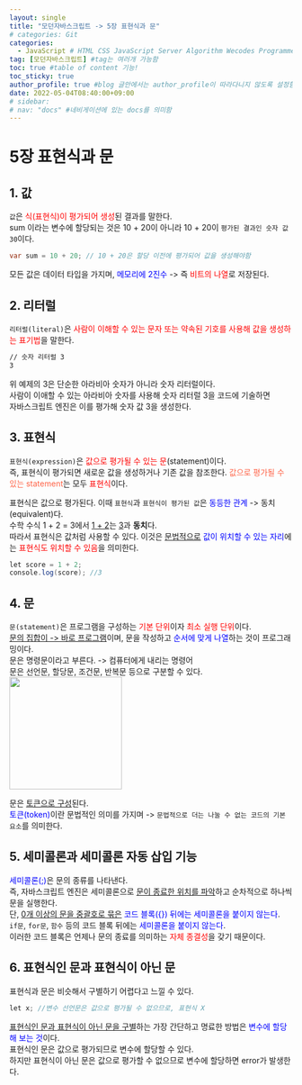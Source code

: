 ```yaml
---
layout: single
title: "모던자바스크립트 -> 5장 표현식과 문"
# categories: Git
categories:
  - JavaScript # HTML CSS JavaScript Server Algorithm Wecodes Programmers CS Github Blog
tag: [모던자바스크립트] #tag는 여러개 가능함
toc: true #table of content 기능!
toc_sticky: true
author_profile: true #blog 글안에서는 author_profile이 따라다니지 않도록 설정함
date: 2022-05-04T08:40:00+09:00
# sidebar:
# nav: "docs" #네비게이션에 있는 docs를 의미함
---
```

# 5장 표현식과 문
## 1. 값
`값`은 <span style="color:red">식(표현식)이 평가되어 생성</span>된 결과를 말한다.  
sum 이라는 변수에 할당되는 것은 10 + 20이 아니라 10 + 20이 `평가된 결과인 숫자 값 30`이다.  

```java
var sum = 10 + 20; // 10 + 20은 할당 이전에 평가되어 값을 생성해야함
```  
모든 값은 데이터 타입을 가지며, <span style="color:blue">메모리에 2진수</span> -> 즉 <span style="color:red">비트의 나열</span>로 저장된다.  

## 2. 리터럴
`리터럴(literal)`은 <span style="color:red">사람이 이해할 수 있는 문자 또는 약속된 기호를 사용해 값을 생성하는 표기법</span>을 말한다.  

```bash
// 숫자 리터럴 3
3
```

위 예제의 3은 단순한 아라비아 숫자가 아니라 숫자 리터럴이다.  
사람이 이애할 수 있는 아라비아 숫자를 사용해 숫자 리터럴 3을 코드에 기술하면  
자바스크립트 엔진은 이를 평가해 숫자 값 3을 생성한다.  

## 3. 표현식
`표현식(expression)`은 <span style="color:red">값으로 평가될 수 있는 문</span>(statement)이다.  
즉, 표현식이 평가되면 새로운 값을 생성하거나 기존 값을 참조한다. <span style="color:tomato">값으로 평가될 수 있는 statement</span>는 모두 <span style="color:red">표현식</span>이다.  

표현식은 값으로 평가된다. 이때 `표현식`과 `표현식이 평가된 값`은 <span style="color:blue">동등한 관계</span> -> 동치(equivalent)다.  
수학 수식 1 + 2 = 3에서 <u>1 + 2</u>는 <u>3</u>과 **동치**다.  
따라서 표현식은 값처럼 사용할 수 있다. 이것은 <u>문법적으로</u> <span style="color:blue">값이 위치할 수 있는 자리</span>에는 <span style="color:red">표현식도 위치할 수 있음</span>을 의미한다.  
```java
let score = 1 + 2;
console.log(score); //3
```


## 4. 문
`문(statement)`은 프로그램을 구성하는 <span style="color:red">기본 단위</span>이자 <span style="color:red">최소 실행 단위</span>이다.  
<u>문의 집합이 -> 바로 프로그램</u>이며, 문을 작성하고 <span style="color:blue">순서에 맞게 나열</span>하는 것이 프로그래밍이다.  
문은 명령문이라고 부른다. -> 컴퓨터에게 내리는 명령어  
문은 선언문, 할당문, 조건문, 반복문 등으로 구분할 수 있다.  
<img src="https://user-images.githubusercontent.com/87808288/166605088-c6e42b88-a687-4994-a492-ced1106ca5ee.png" width="200">   

문은 <u>토큰으로 구성</u>된다.  
<span style="color:blue">토큰(token)</span>이란 문법적인 의미를 가지며 -> `문법적으로 더는 나눌 수 없는 코드의 기본 요소`를 의미한다.  

## 5. 세미콜론과 세미콜론 자동 삽입 기능
<span style="color:blue">세미콜론(;)</span>은 문의 종류를 나타낸다.  
즉, 자바스크립트 엔진은 세미콜론으로 <u>문이 종료한 위치를 파악</u>하고 순차적으로 하나씩 문을 실행한다.  
단, <u>0개 이상의 문을 중괄호로 묶은</u> <span style="color:blue">코드 블록({}) 뒤에는 세미콜론을 붙이지 않는다</span>.  
`if문`, `for문`, `함수` 등의 코드 블록 뒤에는 <span style="color:blue">세미콜론을 붙이지 않는다</span>.  
이러한 코드 블록은 언제나 문의 종료를 의미하는 <span style="color:red">자체 종결성</span>을 갖기 때문이다.  

## 6. 표현식인 문과 표현식이 아닌 문
표현식과 문은 비슷해서 구별하기 어렵다고 느낄 수 있다.  

```java
let x; //변수 선언문은 값으로 평가될 수 없으므로, 표현식 X
```  
<u>표현식인 문과 표현식이 아닌 문을 구별</u>하는 가장 간단하고 명료한 방법은 <span style="color:blue">변수에 할당해 보는 것</span>이다.  
표현식인 문은 값으로 평가되므로 변수에 할당할 수 있다.  
하지만 표현식이 아닌 문은 값으로 평가할 수 없으므로 변수에 할당하면 error가 발생한다.  

<!-- 메소드 위에 변수 선언, 메소드 안에 메소드, 메소드 끝나고 리턴 -->

<!-- ### 2. Link 넣기

```

유형 1: (설명어를 입력) : [gunhee's coding blog](https://gunhee-jeong.github.io/)
유형 2: (URL 자동연결) : <https://gunhee-jeong.github.io/>
유형 3: (동일 파일 내 '문단으로 이동') : [1. Header로 이동](###-1-header)

```

유형 1: (설명어를 입력) : [gunhee's coding blog](https://gunhee-jeong.github.io/)
유형 2: (URL 자동연결) : <https://gunhee-jeong.github.io/>
유형 3: (동일 파일 내 '문단으로 이동') : [1. Header로 이동](#1-header)
유형 3의 방법

1. 특수문자를 제거
2. 스페이스는 -로 바꾸고
3. 대문자는 소문자로!
   그래서 ### 1. Header -> #1-header

## Link: [google][https://www.google.com/]

### 3. 수평선

```

---

```

---

### 4. 라인 바꾸기

```

스페이스바를 2번 눌러주면 다음칸으로
이동할 수 있어요!

```

---

스페이스바를 2번 눌러주면
다음칸으로 이동할 수 있어요!

### 5. list 만들기

```

1. 1번
2. 2번
3. 3번

- 순서없는 list
  - 순서없는 list
    - 순서없는 list

```

1. 1번
2. 2번
3. 3번

- 순서없는 list
  - 순서없는 list
    - 순서없는 list

---

### 6. font 관련

```

**진하게** -> 볼드
_기울여서_ -> 이탤릭체
~~취소선~~ -> 취소선

<ul>밑줄넣기</ul> -> 밑줄
<span style="color:red">빨간 글씨</span> -> 글자색
이것이 `인라인` 입니다 -> 인라인 코드
```

**진하게** -> 볼드
_기울여서_ -> 이탤릭체
~~취소선~~ -> 취소선
<u>밑줄넣기</u> -> 밑줄
<span style="color:red">빨간 글씨</span>
이것이 `인라인` 입니다 -> 인라인 코드

---

### 7. 인용구문

```
> coding
>
> > JavaScript
> >
> > > 내가 프짱!
```

> coding
>
> > JavaScript
> >
> > > 내가 프짱!

---

### 8. 이미지 삽입

```
유형1: ('사이즈를 조절' -> HTML 태그 사용) : <img src="https://gunhee-jeong.github.io/assets/images/blogLogo.png" width="300" height="200">
유형2: (이미지 삽입 후 -> 링크 걸기)
[![이미지](https://gunhee-jeong.github.io/assets/images/blogLogo/blogLogo.png)](https://gunhee-jeong.github.io/)
```

유형1: ('사이즈를 조절' -> HTML 태그 사용) : <img src="https://gunhee-jeong.github.io/assets/images/blogLogo.png" width="300" height="200">
유형2: (이미지 삽입 후 -> 링크 걸기)
[![이미지](https://gunhee-jeong.github.io/assets/images/blogLogo.png)](https://gunhee-jeong.github.io/)

### 9. 표 만들기

```
||국어|영어|
| :--- | ---: | :--: |
|건희 | 100점 | 100점
|철수 | 100점 | 100점
```

|      |  국어 | 영어  |
| :--- | ----: | :---: |
| 건희 | 100점 | 100점 |
| 철수 | 100점 | 100점 |

> - header를 넣고 싶은 경우 ---을 사용하고 :을 이용하여 정렬에 사용함!

### 10. 토글 만들기

```
<details>
<summary>여기를 누르세요</summary>
<div markdown="1">
숨겨진 내용
</div>
</details>
```

<details>
<summary>여기를 누르세요</summary>
<div markdown="1">
숨겨진 내용
</div>
</details> -->

